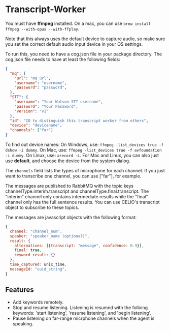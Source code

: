 # Transcript-Worker

You must have **ffmpeg** installed.
On a mac, you can use `brew install ffmpeg --with-opus --with-ffplay`.

Note that this always uses the default device to capture audio,
so make sure you set the correct default audio input device in your OS settings.

To run this, you need to have a cog.json file in your package directory.
The cog.json file needs to have at least the following fields:
```json
{
  "mq": {
    "url": "mq url",
    "username": "username",
    "password": "password",
  },
  "STT": {
    "username": "Your Watson STT username",
    "password": "Your Password",
    "version": "v1"
  },
  "id": "ID to distinguish this transcript worker from others", 
  "device": "devicename",
  "channels": ["far"]
}
```
To find out device names:
On Windows, use: `ffmpeg -list_devices true -f dshow -i dummy`.
On Mac, use: `ffmpeg -list_devices true -f avfoundation -i dummy`.
On Linux, use: `arecord -L`.
For Mac and Linux, you can also just use **default**, and choose the device from the system dialog.

The `channels` field lists the types of microphone for each channel.
If you just want to transcribe one channel, you can use ["far"], for example.

The messages are published to RabbitMQ with the topic keys channelType.interim.transcript and channelType.final.transcript.
The "interim" channel only contains intermediate results while the "final" channel only has the full sentence results.
You can use CELIO's transcript object to subscribe to these topics.

The messages are javascript objects with the following format:
```javascript
{
  channel: "channel_num",
  speaker: "speaker_name (optional)",
  result: {
    alternatives: [{transcript: "message", confidence: 0.9}],
    final: true,
    keyword_result: {}
  },
  time_captured: unix_time,
  messageId: "uuid_string",
}
```

## Features
- Add keywords remotely.
- Stop and resume listening. Listening is resumed with the folloing keywords: 'start listening', 'resume listening', and 'begin listening'.
- Pause listening on far-range micrphone channels when the agent is speaking. 
